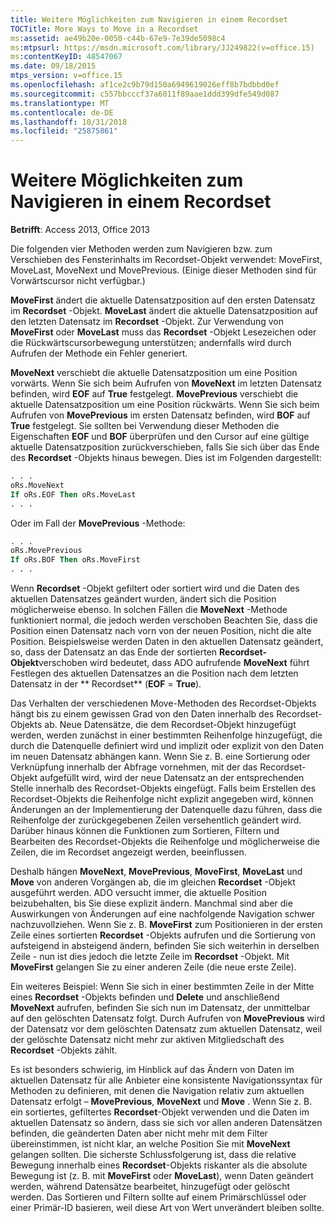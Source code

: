 ```yaml
---
title: Weitere Möglichkeiten zum Navigieren in einem Recordset
TOCTitle: More Ways to Move in a Recordset
ms:assetid: ae49b20e-0050-c44b-67e9-7e39de5098c4
ms:mtpsurl: https://msdn.microsoft.com/library/JJ249822(v=office.15)
ms:contentKeyID: 48547067
ms.date: 09/18/2015
mtps_version: v=office.15
ms.openlocfilehash: af1ce2c9b79d150a6949619026eff8b7bdbbd0ef
ms.sourcegitcommit: c557bbcccf37a6011f89aae1ddd399dfe549d087
ms.translationtype: MT
ms.contentlocale: de-DE
ms.lasthandoff: 10/31/2018
ms.locfileid: "25875861"
---
```

# <a name="more-ways-to-move-in-a-recordset"></a>Weitere Möglichkeiten zum Navigieren in einem Recordset

**Betrifft**: Access 2013, Office 2013

Die folgenden vier Methoden werden zum Navigieren bzw. zum Verschieben des Fensterinhalts im Recordset-Objekt verwendet: MoveFirst, MoveLast, MoveNext und MovePrevious. (Einige dieser Methoden sind für Vorwärtscursor nicht verfügbar.)

**MoveFirst** ändert die aktuelle Datensatzposition auf den ersten Datensatz im **Recordset** -Objekt. **MoveLast** ändert die aktuelle Datensatzposition auf den letzten Datensatz im **Recordset** -Objekt. Zur Verwendung von **MoveFirst** oder **MoveLast** muss das **Recordset** -Objekt Lesezeichen oder die Rückwärtscursorbewegung unterstützen; andernfalls wird durch Aufrufen der Methode ein Fehler generiert.

**MoveNext** verschiebt die aktuelle Datensatzposition um eine Position vorwärts. Wenn Sie sich beim Aufrufen von **MoveNext** im letzten Datensatz befinden, wird **EOF** auf **True** festgelegt. **MovePrevious** verschiebt die aktuelle Datensatzposition um eine Position rückwärts. Wenn Sie sich beim Aufrufen von **MovePrevious** im ersten Datensatz befinden, wird **BOF** auf **True** festgelegt. Sie sollten bei Verwendung dieser Methoden die Eigenschaften **EOF** und **BOF** überprüfen und den Cursor auf eine gültige aktuelle Datensatzposition zurückverschieben, falls Sie sich über das Ende des **Recordset** -Objekts hinaus bewegen. Dies ist im Folgenden dargestellt:

```vb
. . . 
oRs.MoveNext 
If oRs.EOF Then oRs.MoveLast 
. . . 
```

Oder im Fall der **MovePrevious** -Methode:

```vb
. . . 
oRs.MovePrevious 
If oRs.BOF Then oRs.MoveFirst 
. . . 
```

Wenn **Recordset** -Objekt gefiltert oder sortiert wird und die Daten des aktuellen Datensatzes geändert wurden, ändert sich die Position möglicherweise ebenso. In solchen Fällen die **MoveNext** -Methode funktioniert normal, die jedoch werden verschoben Beachten Sie, dass die Position einen Datensatz nach vorn von der neuen Position, nicht die alte Position. Beispielsweise werden Daten in den aktuellen Datensatz geändert, so, dass der Datensatz an das Ende der sortierten **Recordset-Objekt**verschoben wird bedeutet, dass ADO aufrufende **MoveNext** führt Festlegen des aktuellen Datensatzes an die Position nach dem letzten Datensatz in der ** Recordset** (**EOF** = **True**).

Das Verhalten der verschiedenen Move-Methoden des Recordset-Objekts hängt bis zu einem gewissen Grad von den Daten innerhalb des Recordset-Objekts ab. Neue Datensätze, die dem Recordset-Objekt hinzugefügt werden, werden zunächst in einer bestimmten Reihenfolge hinzugefügt, die durch die Datenquelle definiert wird und implizit oder explizit von den Daten im neuen Datensatz abhängen kann. Wenn Sie z. B. eine Sortierung oder Verknüpfung innerhalb der Abfrage vornehmen, mit der das Recordset-Objekt aufgefüllt wird, wird der neue Datensatz an der entsprechenden Stelle innerhalb des Recordset-Objekts eingefügt. Falls beim Erstellen des Recordset-Objekts die Reihenfolge nicht explizit angegeben wird, können Änderungen an der Implementierung der Datenquelle dazu führen, dass die Reihenfolge der zurückgegebenen Zeilen versehentlich geändert wird. Darüber hinaus können die Funktionen zum Sortieren, Filtern und Bearbeiten des Recordset-Objekts die Reihenfolge und möglicherweise die Zeilen, die im Recordset angezeigt werden, beeinflussen.

Deshalb hängen **MoveNext**, **MovePrevious**, **MoveFirst**, **MoveLast** und **Move** von anderen Vorgängen ab, die im gleichen **Recordset** -Objekt ausgeführt werden. ADO versucht immer, die aktuelle Position beizubehalten, bis Sie diese explizit ändern. Manchmal sind aber die Auswirkungen von Änderungen auf eine nachfolgende Navigation schwer nachzuvollziehen. Wenn Sie z. B. **MoveFirst** zum Positionieren in der ersten Zeile eines sortierten **Recordset** -Objekts aufrufen und die Sortierung von aufsteigend in absteigend ändern, befinden Sie sich weiterhin in derselben Zeile - nun ist dies jedoch die letzte Zeile im **Recordset** -Objekt. Mit **MoveFirst** gelangen Sie zu einer anderen Zeile (die neue erste Zeile).

Ein weiteres Beispiel: Wenn Sie sich in einer bestimmten Zeile in der Mitte eines **Recordset** -Objekts befinden und **Delete** und anschließend **MoveNext** aufrufen, befinden Sie sich nun im Datensatz, der unmittelbar auf den gelöschten Datensatz folgt. Durch Aufrufen von **MovePrevious** wird der Datensatz vor dem gelöschten Datensatz zum aktuellen Datensatz, weil der gelöschte Datensatz nicht mehr zur aktiven Mitgliedschaft des **Recordset** -Objekts zählt.

Es ist besonders schwierig, im Hinblick auf das Ändern von Daten im aktuellen Datensatz für alle Anbieter eine konsistente Navigationssyntax für Methoden zu definieren, mit denen die Navigation relativ zum aktuellen Datensatz erfolgt – **MovePrevious**, **MoveNext** und **Move** . Wenn Sie z. B. ein sortiertes, gefiltertes **Recordset**-Objekt verwenden und die Daten im aktuellen Datensatz so ändern, dass sie sich vor allen anderen Datensätzen befinden, die geänderten Daten aber nicht mehr mit dem Filter übereinstimmen, ist nicht klar, an welche Position Sie mit **MoveNext** gelangen sollten. Die sicherste Schlussfolgerung ist, dass die relative Bewegung innerhalb eines **Recordset**-Objekts riskanter als die absolute Bewegung ist (z. B. mit **MoveFirst** oder **MoveLast**), wenn Daten geändert werden, während Datensätze bearbeitet, hinzugefügt oder gelöscht werden. Das Sortieren und Filtern sollte auf einem Primärschlüssel oder einer Primär-ID basieren, weil diese Art von Wert unverändert bleiben sollte.

